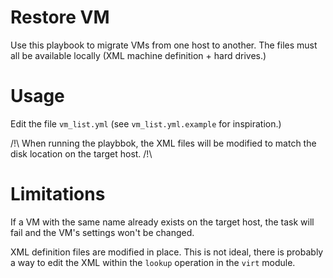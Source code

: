 # Restore VM

Use this playbook to migrate VMs from one host to another. The files must all
be available locally (XML machine definition + hard drives.)

# Usage

Edit the file `vm_list.yml` (see `vm_list.yml.example` for inspiration.)

/!\ When running the playbbok, the XML files will be modified to match the disk
location on the target host. /!\

# Limitations

If a VM with the same name already exists on the target host, the task will
fail and the VM's settings won't be changed.

XML definition files are modified in place. This is not ideal, there is
probably a way to edit the XML within the `lookup` operation in the `virt`
module.
